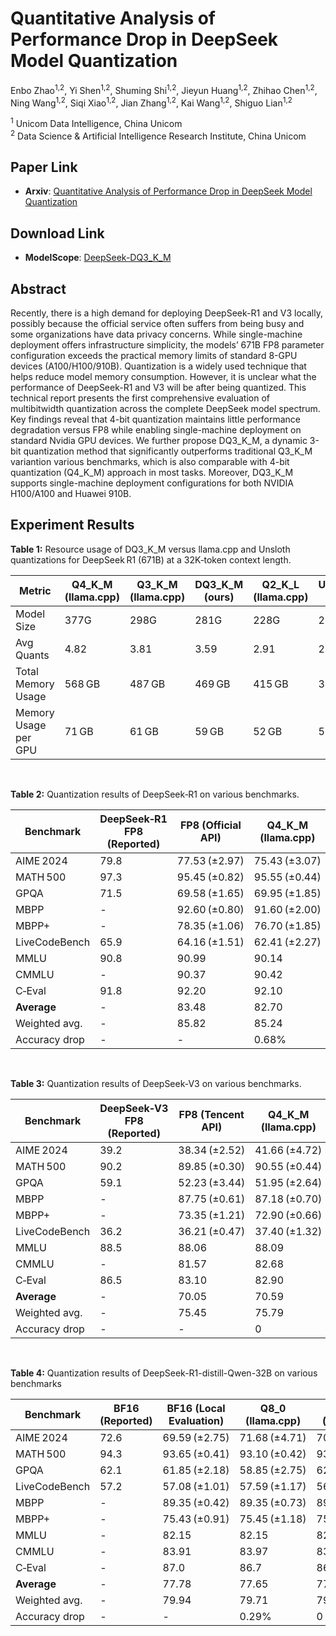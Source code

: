 # Quantitative Analysis of Performance Drop in DeepSeek Model Quantization


Enbo Zhao<sup>1,2</sup>, Yi Shen<sup>1,2</sup>, Shuming Shi<sup>1,2</sup>, Jieyun Huang<sup>1,2</sup>, Zhihao Chen<sup>1,2</sup>, Ning Wang<sup>1,2</sup>, Siqi Xiao<sup>1,2</sup>, Jian Zhang<sup>1,2</sup>, Kai Wang<sup>1,2</sup>, Shiguo Lian<sup>1,2</sup>

 
<sup>1</sup> Unicom Data Intelligence, China Unicom  
<sup>2</sup> Data Science & Artificial Intelligence Research Institute, China Unicom

## Paper Link

- **Arxiv**: [Quantitative Analysis of Performance Drop in DeepSeek Model Quantization](https://arxiv.org/pdf/2505.02390)


## Download Link

- **ModelScope**: [DeepSeek-DQ3_K_M](https://www.modelscope.cn/models/UnicomAI/DeepSeek-DQ3_K_M/)

## Abstract
Recently, there is a high demand for deploying DeepSeek-R1 and V3 locally, possibly because the official service often suffers from being busy and some organizations have data privacy concerns. While single-machine deployment offers infrastructure simplicity, the models’ 671B FP8 parameter configuration exceeds the practical memory limits of standard 8-GPU devices (A100/H100/910B). Quantization is a widely used technique that helps reduce model memory consumption. However, it is unclear what the performance of DeepSeek-R1 and V3 will be after being quantized. This technical report presents the first comprehensive evaluation of multibitwidth quantization across the complete DeepSeek model spectrum. Key findings reveal that 4-bit quantization maintains little performance degradation versus FP8 while enabling single-machine deployment on standard Nvidia GPU devices. We further propose DQ3_K_M, a dynamic 3-bit quantization method that significantly outperforms traditional Q3_K_M variantion various benchmarks, which is also comparable with 4-bit quantization (Q4_K_M) approach in most tasks. Moreover, DQ3_K_M supports single-machine deployment configurations for both NVIDIA H100/A100 and Huawei 910B. 

## Experiment Results

**Table 1:** Resource usage of DQ3_K_M versus llama.cpp and Unsloth quantizations for DeepSeek R1 (671B) at a 32K‑token context length.

| Metric                   | Q4_K_M (llama.cpp) | Q3_K_M (llama.cpp) | DQ3_K_M (ours) | Q2_K_L (llama.cpp) | UD‑Q2_K_XL (Unsloth) |
|--------------------------|--------------------|--------------------|----------------|--------------------|----------------------|
| Model Size               | 377G               | 298G               | 281G           | 228G               | 212G                 |
| Avg Quants               | 4.82               | 3.81               | 3.59           | 2.91               | 2.70                 |
| Total Memory Usage       | 568 GB             | 487 GB             | 469 GB         | 415 GB             | 398 GB               |
| Memory Usage per GPU     | 71 GB              | 61 GB              | 59 GB          | 52 GB              | 50 GB                |

<br>

**Table 2:** Quantization results of DeepSeek‑R1 on various benchmarks.

| Benchmark     | DeepSeek‑R1 FP8 (Reported) | FP8 (Official API) | Q4_K_M (llama.cpp) | Q3_K_M (llama.cpp) | UD‑Q2_K_XL (Unsloth) | DQ3_K_M (ours)  |
|---------------|-----------------------------|--------------------|--------------------|--------------------|----------------------|-----------------|
| AIME 2024     | 79.8                        | 77.53 (±2.97)      | 75.43 (±3.07)      | 72.50 (±6.11)      | 75.83 (±5.83)        | 75.41 (±4.69)   |
| MATH 500      | 97.3                        | 95.45 (±0.82)      | 95.55 (±0.44)      | 94.15 (±0.68)      | 95.25 (±0.44)        | 95.35 (±0.50)   |
| GPQA          | 71.5                        | 69.58 (±1.65)      | 69.95 (±1.85)      | 65.80 (±2.30)      | 68.93 (±1.55)        | 68.95 (±0.65)   |
| MBPP          | -                           | 92.60 (±0.80)      | 91.60 (±2.00)      | 90.43 (±0.88)      | 92.93 (±0.24)        | 92.80 (±0.70)   |
| MBPP+         | -                           | 78.35 (±1.06)      | 76.70 (±1.85)      | 76.75 (±0.88)      | 78.33 (±0.91)        | 78.60 (±1.01)   |
| LiveCodeBench | 65.9                        | 64.16 (±1.51)      | 62.41 (±2.27)      | 61.95 (±1.66)      | 61.40 (±1.59)        | 63.15 (±1.06)   |
| MMLU          | 90.8                        | 90.99              | 90.14              | 89.87              | 89.72                | 91.03           |
| CMMLU         | -                           | 90.37              | 90.42              | 89.85              | 89.61                | 90.17           |
| C‑Eval        | 91.8                        | 92.20              | 92.10              | 91.60              | 91.70                | 91.80           |
| **Average**   | -                           | 83.48              | 82.70              | 81.44              | 82.63                | 83.03           |
| Weighted avg. | -                           | 85.82              | 85.24              | 84.28              | 85.02                | 85.53           |
| Accuracy drop | -                           | -                  | 0.68%              | 1.80%              | 0.94%                | 0.34%           |

<br>

**Table 3:** Quantization results of DeepSeek-V3 on various benchmarks.

| Benchmark       | DeepSeek‑V3 FP8 (Reported)  | FP8 (Tencent API)    | Q4_K_M (llama.cpp)   | Q3_K_M (llama.cpp)   | Q2_K_L (llama.cpp)   | DQ3_K_M (ours)     |
|-----------------|-----------------------------|----------------------|----------------------|----------------------|----------------------|--------------------|
| AIME 2024       | 39.2                        | 38.34 (±2.52)        | 41.66 (±4.72)        | 38.73 (±4.70)        | 15.41 (±3.55)        | 39.16 (±4.97)      |
| MATH 500        | 90.2                        | 89.85 (±0.30)        | 90.55 (±0.44)        | 89.05 (±1.27)        | 77.30 (±0.66)        | 89.65 (±0.98)      |
| GPQA            | 59.1                        | 52.23 (±3.44)        | 51.95 (±2.64)        | 52.13 (±1.25)        | 43.65 (±1.32)        | 52.38 (±1.31)      |
| MBPP            | -                           | 87.75 (±0.61)        | 87.18 (±0.70)        | 88.55 (±0.90)        | 81.10 (±1.55)        | 89.38 (±0.35)      |
| MBPP+           | -                           | 73.35 (±1.21)        | 72.90 (±0.66)        | 73.08 (±1.31)        | 67.83 (±1.09)        | 74.78 (±0.56)      |
| LiveCodeBench   | 36.2                        | 36.21 (±0.47)        | 37.40 (±1.32)        | 36.21 (±2.03)        | 29.14 (±0.92)        | 36.76 (±0.67)      |
| MMLU            | 88.5                        | 88.06                | 88.09                | 87.31                | 84.25                | 87.87              |
| CMMLU           | -                           | 81.57                | 82.68                | 80.69                | 77.32                | 81.07              |
| C‑Eval          | 86.5                        | 83.10                | 82.90                | 82.60                | 77.60                | 83.40              |
| **Average**     | -                           | 70.05                | 70.59                | 69.82                | 61.51                | 70.47              |
| Weighted avg.   | -                           | 75.45                | 75.79                | 75.06                | 68.73                | 75.73              |
| Accuracy drop   | -                           | -                    | 0                    | 0.52%                | 8.91%                | 0                  |

<br>

**Table 4:** Quantization results of DeepSeek-R1-distill-Qwen-32B on various benchmarks

| Benchmark       | BF16 (Reported) | BF16 (Local Evaluation) | Q8_0 (llama.cpp)    | Q4_K_M (llama.cpp)   | Q3_K_M (llama.cpp)   |
|-----------------|-----------------|-------------------------|---------------------|----------------------|----------------------|
| AIME 2024       | 72.6            | 69.59 (±2.75)           | 71.68 (±4.71)       | 70.40 (±7.66)        | 71.24 (±6.66)        |
| MATH 500        | 94.3            | 93.65 (±0.41)           | 93.10 (±0.42)       | 93.90 (±0.53)        | 93.50 (±0.38)        |
| GPQA            | 62.1            | 61.85 (±2.18)           | 58.85 (±2.75)       | 62.00 (±4.54)        | 60.20 (±1.95)        |
| LiveCodeBench   | 57.2            | 57.08 (±1.01)           | 57.59 (±1.17)       | 56.85 (±2.87)        | 55.20 (±1.74)        |
| MBPP            | -               | 89.35 (±0.42)           | 89.35 (±0.73)       | 89.73 (±1.20)        | 88.93 (±0.64)        |
| MBPP+           | -               | 75.43 (±0.91)           | 75.45 (±1.18)       | 75.53 (±1.04)        | 75.38 (±1.30)        |
| MMLU            | -               | 82.15                   | 82.15               | 82.37                | 82.17                |
| CMMLU           | -               | 83.91                   | 83.97               | 83.57                | 83.34                |
| C‑Eval          | -               | 87.0                    | 86.7                | 86.8                 | 86.2                 |
| **Average**     | -               | 77.78                   | 77.65               | 77.91                | 77.35                |
| Weighted avg.   | -               | 79.94                   | 79.71               | 79.97                | 79.40                |
| Accuracy drop   | -               | -                       | 0.29%               | 0                    | 0.68%                |
